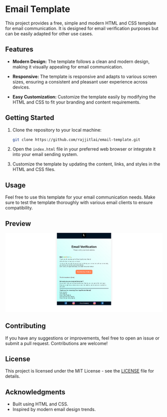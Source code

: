 # Email Template

This project provides a free, simple and modern HTML and CSS template for email communication. It is designed for email verification purposes but can be easily adapted for other use cases.

## Features

- **Modern Design:** The template follows a clean and modern design, making it visually appealing for email communication.

- **Responsive:** The template is responsive and adapts to various screen sizes, ensuring a consistent and pleasant user experience across devices.

- **Easy Customization:** Customize the template easily by modifying the HTML and CSS to fit your branding and content requirements.

## Getting Started

1. Clone the repository to your local machine:

    ```bash
    git clone https://github.com/rajjitlai/email-template.git
    ```

2. Open the `index.html` file in your preferred web browser or integrate it into your email sending system.

3. Customize the template by updating the content, links, and styles in the HTML and CSS files.

## Usage

Feel free to use this template for your email communication needs. Make sure to test the template thoroughly with various email clients to ensure compatibility.

## Preview

![Email Template Preview](/images/preview.png)

## Contributing

If you have any suggestions or improvements, feel free to open an issue or submit a pull request. Contributions are welcome!

## License

This project is licensed under the MIT License - see the [LICENSE](LICENSE) file for details.

## Acknowledgments

- Built using HTML and CSS.
- Inspired by modern email design trends.

